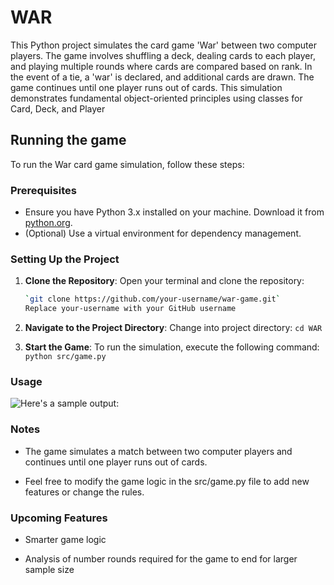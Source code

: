 # WAR
This Python project simulates the card game 'War' between two computer players. The game involves shuffling a deck, dealing cards to each player, and playing multiple rounds where cards are compared based on rank. In the event of a tie, a 'war' is declared, and additional cards are drawn. The game continues until one player runs out of cards. This simulation demonstrates fundamental object-oriented principles using classes for Card, Deck, and Player

## Running the game
To run the War card game simulation, follow these steps:

### Prerequisites

- Ensure you have Python 3.x installed on your machine. Download it from [python.org](https://www.python.org/downloads/).
- (Optional) Use a virtual environment for dependency management.

### Setting Up the Project

1. **Clone the Repository**:
   Open your terminal and clone the repository:
   ```bash
   `git clone https://github.com/your-username/war-game.git`
   Replace your-username with your GitHub username


2. **Navigate to the Project Directory**: Change into project directory:
   `cd WAR`


3. **Start the Game**: To run the simulation, execute the following command:
   `python src/game.py`


### Usage
![Here's a sample output:](images/sample_output.png)


### Notes
- The game simulates a match between two computer players and continues until one player runs out of cards.

- Feel free to modify the game logic in the src/game.py file to add new features or change the rules.


### Upcoming Features
-  Smarter game logic

-  Analysis of number rounds required for the game to end for larger sample size

